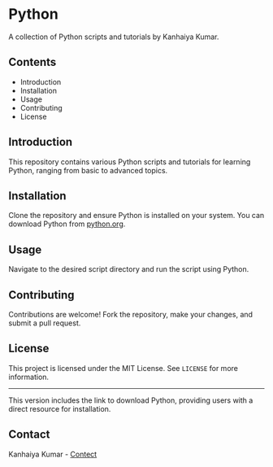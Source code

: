 # Python 
A collection of Python scripts and tutorials by Kanhaiya Kumar.

## Contents

- Introduction
- Installation
- Usage
- Contributing
- License

## Introduction

This repository contains various Python scripts and tutorials for learning Python, ranging from basic to advanced topics.

## Installation

Clone the repository and ensure Python is installed on your system. You can download Python from [python.org](https://www.python.org/downloads/).

## Usage

Navigate to the desired script directory and run the script using Python.

## Contributing

Contributions are welcome! Fork the repository, make your changes, and submit a pull request.

## License

This project is licensed under the MIT License. See `LICENSE` for more information.

---

This version includes the link to download Python, providing users with a direct resource for installation.

## Contact

Kanhaiya Kumar - 
[Contect](https://www.linkedin.com/in/kanhaiyakumar01)


